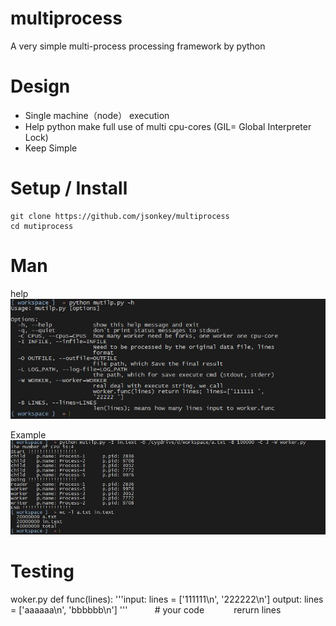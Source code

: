 # multiprocess
A very simple multi-process processing framework by python

# Design
* Single machine（node） execution
* Help python make full use of multi cpu-cores (GIL= Global Interpreter Lock)
* Keep Simple


# Setup / Install
    git clone https://github.com/jsonkey/multiprocess
    cd mutiprocess


# Man
help
![image](https://github.com/jsonkey/multiprocess/blob/master/help.JPG)

Example
![image](https://github.com/jsonkey/multiprocess/blob/master/example.JPG)

# Testing
woker.py
        def func(lines):
            '''input:
                    lines = ['111111\n', '222222\n']
                output:
                    lines = ['aaaaaa\n', 'bbbbbb\n']
            '''
            # your code
            rerurn lines
